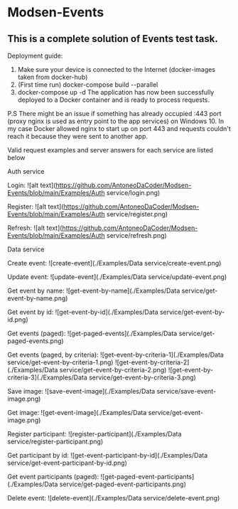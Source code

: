 # Modsen-Events
This is a complete solution of Events test task.
--------------------------------------------------


Deployment guide:

1. Make sure your device is connected to the Internet (docker-images taken from docker-hub)
2. (First time run) docker-compose build --parallel
3. docker-compose up -d 
The application has now been successfully deployed to a Docker container and is ready to process requests.



P.S 
There might be an issue if something has already occupied :443 port (proxy nginx is used as entry point to the app services) on Windows 10.
In my case Docker allowed nginx to start up on port 443 and requests couldn't reach it because they were sent to another app.





Valid request examples and server answers for each service are listed below


Auth service

Login:
![alt text](https://github.com/AntoneoDaCoder/Modsen-Events/blob/main/Examples/Auth service/login.png)

Register:
![alt text](https://github.com/AntoneoDaCoder/Modsen-Events/blob/main/Examples/Auth service/register.png)

Refresh:
![alt text](https://github.com/AntoneoDaCoder/Modsen-Events/blob/main/Examples/Auth service/refresh.png)



Data service

Create event:
![create-event](./Examples/Data service/create-event.png)

Update event:
![update-event](./Examples/Data service/update-event.png)

Get event by name:
![get-event-by-name](./Examples/Data service/get-event-by-name.png)

Get event by id:
![get-event-by-id](./Examples/Data service/get-event-by-id.png)

Get events (paged):
![get-paged-events](./Examples/Data service/get-paged-events.png)

Get events (paged, by criteria):
![get-event-by-criteria-1](./Examples/Data service/get-event-by-criteria-1.png)
![get-event-by-criteria-2](./Examples/Data service/get-event-by-criteria-2.png)
![get-event-by-criteria-3](./Examples/Data service/get-event-by-criteria-3.png)

Save image:
![save-event-image](./Examples/Data service/save-event-image.png)

Get image: 
![get-event-image](./Examples/Data service/get-event-image.png)

Register participant:
![register-participant](./Examples/Data service/register-participant.png)

Get participant by id:
![get-event-participant-by-id](./Examples/Data service/get-event-participant-by-id.png)

Get event participants (paged):
![get-paged-event-participants](./Examples/Data service/get-paged-event-participants.png)

Delete event:
![delete-event](./Examples/Data service/delete-event.png)

